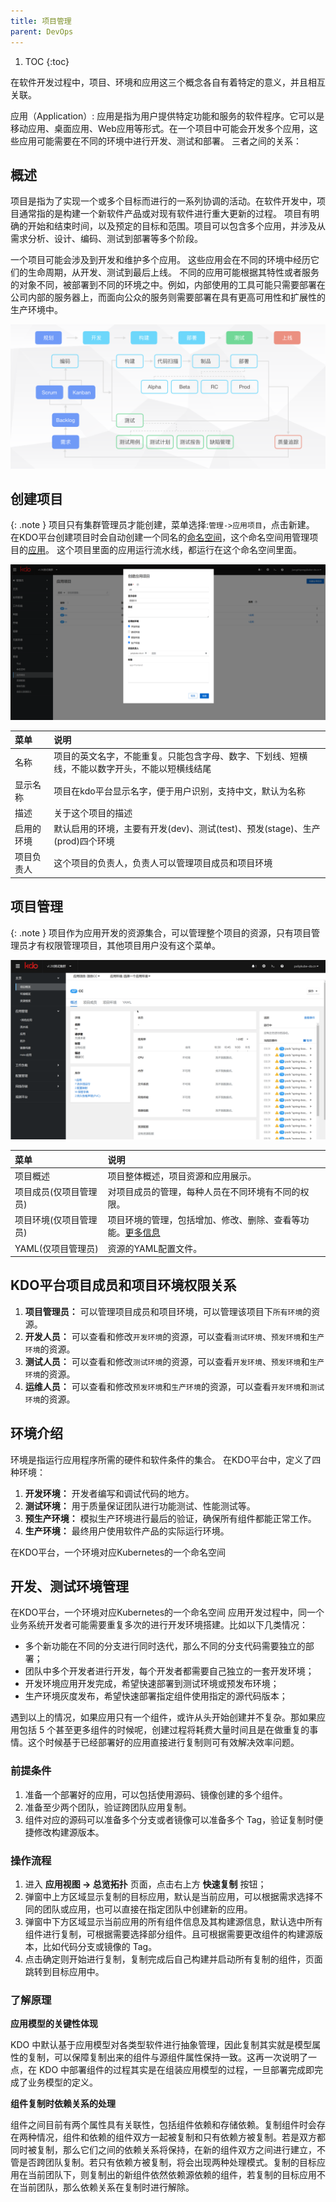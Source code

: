 ```yaml
---
title: 项目管理
parent: DevOps
---
```


1. TOC
{:toc}


在软件开发过程中，项目、环境和应用这三个概念各自有着特定的意义，并且相互关联。

应用（Application）:
应用是指为用户提供特定功能和服务的软件程序。它可以是移动应用、桌面应用、Web应用等形式。在一个项目中可能会开发多个应用，这些应用可能需要在不同的环境中进行开发、测试和部署。
三者之间的关系：





## 概述
项目是指为了实现一个或多个目标而进行的一系列协调的活动。在软件开发中，项目通常指的是构建一个新软件产品或对现有软件进行重大更新的过程。
项目有明确的开始和结束时间，以及预定的目标和范围。项目可以包含多个应用，并涉及从需求分析、设计、编码、测试到部署等多个阶段。

一个项目可能会涉及到开发和维护多个应用。 这些应用会在不同的环境中经历它们的生命周期，从开发、测试到最后上线。
不同的应用可能根据其特性或者服务的对象不同，被部署到不同的环境之中。例如，内部使用的工具可能只需要部署在公司内部的服务器上，而面向公众的服务则需要部署在具有更高可用性和扩展性的生产环境中。

![project.png](imgs/project.png)


## 创建项目

{: .note }
项目只有集群管理员才能创建，菜单选择:`管理->应用项目`，点击新建。
在KDO平台创建项目时会自动创建一个同名的[命名空间](/docs/admin/management/namespaces)，这个命名空间用管理项目的[应用](/docs/dev/applications/repository)。
这个项目里面的应用运行流水线，都运行在这个命名空间里面。


![创建项目](imgs/createAppProject.png)

| 菜单    | 说明                                                 |
|:------|:---------------------------------------------------|
| 名称    | 项目的英文名字，不能重复。只能包含字母、数字、下划线、短横线，不能以数字开头，不能以短横线结尾    |
| 显示名称  | 项目在kdo平台显示名字，便于用户识别，支持中文，默认为名称                     |                            
| 描述    | 关于这个项目的描述                                          |
| 启用的环境 | 默认启用的环境，主要有开发(dev)、测试(test)、预发(stage)、生产(prod)四个环境 |
| 项目负责人 | 这个项目的负责人，负责人可以管理项目成员和项目环境                          |

## 项目管理

{: .note }
项目作为应用开发的资源集合，可以管理整个项目的资源，只有项目管理员才有权限管理项目，其他项目用户没有这个菜单。

![项目管理](imgs/manageAppProject.gif)


| 菜单           | 说明                                                               |
|:-------------|:-----------------------------------------------------------------|
| 项目概述         | 项目整体概述，项目资源和应用展示。                                                |
| 项目成员(仅项目管理员) | 对项目成员的管理，每种人员在不同环境有不同的权限。                                        |
| 项目环境(仅项目管理员) | 项目环境的管理，包括增加、修改、删除、查看等功能。[更多信息](/docs/devops/project-manage/env) |  
| YAML(仅项目管理员) | 资源的YAML配置文件。                                                     |


## KDO平台项目成员和项目环境权限关系

1. **项目管理员：** 可以管理项目成员和项目环境，可以管理该项目下`所有环境`的资源。
2. **开发人员：** 可以查看和修改`开发环境`的资源，可以查看`测试环境`、`预发环境`和`生产环境`的资源。
3. **测试人员：** 可以查看和修改`测试环境`的资源，可以查看`开发环境`、`预发环境`和`生产环境`的资源。
4. **运维人员：** 可以查看和修改`预发环境`和`生产环境`的资源，可以查看`开发环境`和`测试环境`的资源。

## 环境介绍
环境是指运行应用程序所需的硬件和软件条件的集合。 在KDO平台中，定义了四种环境：

1. **开发环境：** 开发者编写和调试代码的地方。
2. **测试环境：** 用于质量保证团队进行功能测试、性能测试等。
3. **预生产环境：** 模拟生产环境进行最后的验证，确保所有组件都能正常工作。
4. **生产环境：** 最终用户使用软件产品的实际运行环境。


在KDO平台，一个环境对应Kubernetes的一个命名空间


## 开发、测试环境管理
在KDO平台，一个环境对应Kubernetes的一个命名空间
应用开发过程中，同一个业务系统开发者可能需要重复多次的进行开发环境搭建。比如以下几类情况：

- 多个新功能在不同的分支进行同时迭代，那么不同的分支代码需要独立的部署；
- 团队中多个开发者进行开发，每个开发者都需要自己独立的一套开发环境；
- 开发环境应用开发完成，希望快速部署到测试环境或预发布环境；
- 生产环境灰度发布，希望快速部署指定组件使用指定的源代码版本；

遇到以上的情况，如果应用只有一个组件，或许从头开始创建并不复杂。那如果应用包括 5 个甚至更多组件的时候呢，创建过程将耗费大量时间且是在做重复的事情。这个时候基于已经部署好的应用直接进行复制则可有效解决效率问题。

### 前提条件

1. 准备一个部署好的应用，可以包括使用源码、镜像创建的多个组件。
2. 准备至少两个团队，验证跨团队应用复制。
3. 组件对应的源码可以准备多个分支或者镜像可以准备多个 Tag，验证复制时便捷修改构建源版本。

### 操作流程

1. 进入 **应用视图 -> 总览拓扑** 页面，点击右上方 **快速复制** 按钮；
2. 弹窗中上方区域显示复制的目标应用，默认是当前应用，可以根据需求选择不同的团队或应用，也可以直接在指定团队中创建新的应用。
3. 弹窗中下方区域显示当前应用的所有组件信息及其构建源信息，默认选中所有组件进行复制，可根据需要选择部分组件。且可根据需要更改组件的构建源版本，比如代码分支或镜像的 Tag。
4. 点击确定则开始进行复制，复制完成后自己构建并启动所有复制的组件，页面跳转到目标应用中。

### 了解原理

**应用模型的关键性体现**

KDO 中默认基于应用模型对各类型软件进行抽象管理，因此复制其实就是模型属性的复制，可以保障复制出来的组件与源组件属性保持一致。这再一次说明了一点，在 KDO 中部署组件的过程其实是在组装应用模型的过程，一旦部署完成即完成了业务模型的定义。

**组件复制时依赖关系的处理**

组件之间目前有两个属性具有关联性，包括组件依赖和存储依赖。复制组件时会存在两种情况，组件和依赖的组件双方一起被复制和只有依赖方被复制。若是双方都同时被复制，那么它们之间的依赖关系将保持，在新的组件双方之间进行建立，不管是否跨团队复制。若只有依赖方被复制，将会出现两种处理模式。复制的目标应用在当前团队下，则复制出的新组件依然依赖源依赖的组件，若复制的目标应用不在当前团队，那么依赖关系在复制时进行解除。
